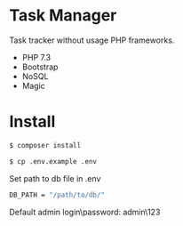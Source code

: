 # Task Manager
Task tracker without usage PHP frameworks.
  - PHP 7.3
  - Bootstrap
  - NoSQL
  - Magic

# Install
```sh
$ composer install
```
```sh
$ cp .env.example .env
```
Set path to db file in .env
```sh
DB_PATH = "/path/to/db/"
```
Default admin login\password: admin\123